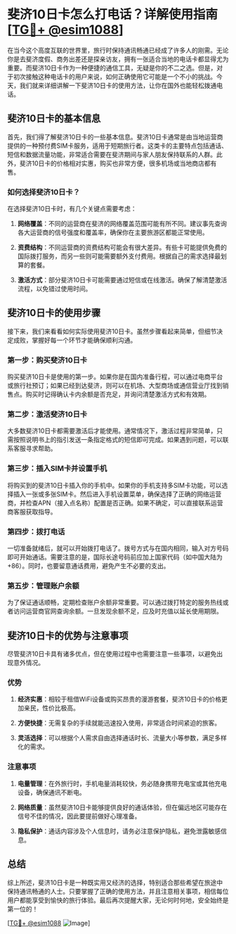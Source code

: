 # 斐济10日卡怎么打电话？详解使用指南[[TG💪+ @esim1088](https://t.me/s/esim1088)]

在当今这个高度互联的世界里，旅行时保持通讯畅通已经成了许多人的刚需。无论你是去斐济度假、商务出差还是探亲访友，拥有一张适合当地的电话卡都显得尤为重要。而斐济10日卡作为一种便捷的通信工具，无疑是你的不二之选。但是，对于初次接触这种电话卡的用户来说，如何正确使用它可能是一个不小的挑战。今天，我们就来详细讲解一下斐济10日卡的使用方法，让你在国外也能轻松拨通电话。

## 斐济10日卡的基本信息

首先，我们得了解斐济10日卡的一些基本信息。斐济10日卡通常是由当地运营商提供的一种预付费SIM卡服务，适用于短期旅行者。这类卡的主要特点包括通话、短信和数据流量功能，非常适合需要在斐济期间与家人朋友保持联系的人群。此外，斐济10日卡的价格相对实惠，购买也非常方便，很多机场或当地商店都有售。

### 如何选择斐济10日卡？

在选择斐济10日卡时，有几个关键点需要考虑：

1. **网络覆盖**：不同的运营商在斐济的网络覆盖范围可能有所不同。建议事先查询各大运营商的信号强度和覆盖率，确保你在主要旅游区都能正常使用。
   
2. **资费结构**：不同运营商的资费结构可能会有很大差异。有些卡可能提供免费的国际拨打服务，而另一些则可能需要额外支付费用。根据自己的需求选择最划算的套餐。

3. **激活方式**：部分斐济10日卡可能需要通过短信或在线激活。确保了解清楚激活流程，以免错过使用时间。

## 斐济10日卡的使用步骤

接下来，我们来看看如何实际使用斐济10日卡。虽然步骤看起来简单，但细节决定成败，掌握好每一个环节才能确保顺利沟通。

### 第一步：购买斐济10日卡

购买斐济10日卡是使用的第一步。如果你是在国内准备行程，可以通过电商平台或旅行社预订；如果已经到达斐济，则可以在机场、大型商场或通信营业厅找到销售点。购买时记得确认卡内余额是否充足，并询问清楚激活方式和有效期。

### 第二步：激活斐济10日卡

大多数斐济10日卡都需要激活后才能使用。通常情况下，激活过程非常简单，只需按照说明书上的指引发送一条指定格式的短信即可完成。如果遇到问题，可以联系客服寻求帮助。

### 第三步：插入SIM卡并设置手机

将购买到的斐济10日卡插入你的手机中。如果你的手机支持多SIM卡功能，可以选择插入一张或多张SIM卡。然后进入手机设置菜单，确保选择了正确的网络运营商，并检查APN（接入点名称）配置是否正确。如果不确定，可以直接联系运营商客服获取指导。

### 第四步：拨打电话

一切准备就绪后，就可以开始拨打电话了。拨号方式与在国内相同，输入对方号码即可开始通话。需要注意的是，国际长途号码前应加上国家代码（如中国大陆为+86）。同时，也要留意通话费用，避免产生不必要的支出。

### 第五步：管理账户余额

为了保证通话顺畅，定期检查账户余额非常重要。可以通过拨打特定的服务热线或者访问运营商官网查询余额。一旦发现余额不足，应及时充值以延长使用期限。

## 斐济10日卡的优势与注意事项

尽管斐济10日卡具有诸多优点，但在使用过程中也需要注意一些事项，以避免出现意外情况。

### 优势

1. **经济实惠**：相较于租借WiFi设备或购买昂贵的漫游套餐，斐济10日卡的价格更加亲民，性价比极高。
   
2. **方便快捷**：无需复杂的手续就能迅速投入使用，非常适合时间紧迫的旅客。
   
3. **灵活选择**：可以根据个人需求自由选择通话时长、流量大小等参数，满足多样化的需求。

### 注意事项

1. **电量管理**：在外旅行时，手机电量消耗较快，务必随身携带充电宝或其他充电设备，确保通讯不断电。
   
2. **网络质量**：虽然斐济10日卡能够提供良好的通话体验，但在偏远地区可能存在信号不佳的情况，因此要提前做好心理准备。
   
3. **隐私保护**：通话内容涉及个人信息时，请务必注意保护隐私，避免泄露敏感信息。

## 总结

综上所述，斐济10日卡是一种既实用又经济的选择，特别适合那些希望在旅途中保持通讯畅通的人士。只要掌握了正确的使用方法，并且注意相关事项，相信每位用户都能享受到愉快的旅行体验。最后再次提醒大家，无论何时何地，安全始终是第一位的！

[[TG💪+ @esim1088](https://t.me/s/esim1088) ![Image](https://i.postimg.cc/4NQfJmqS/Snipaste-2025-05-13-00-14-12.png)]